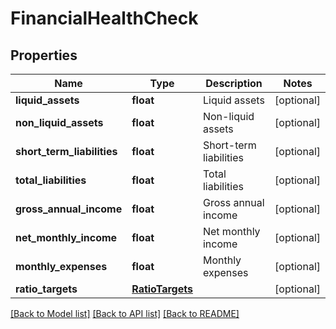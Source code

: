 # FinancialHealthCheck

## Properties
Name | Type | Description | Notes
------------ | ------------- | ------------- | -------------
**liquid_assets** | **float** | Liquid assets | [optional] 
**non_liquid_assets** | **float** | Non-liquid assets | [optional] 
**short_term_liabilities** | **float** | Short-term liabilities | [optional] 
**total_liabilities** | **float** | Total liabilities | [optional] 
**gross_annual_income** | **float** | Gross annual income | [optional] 
**net_monthly_income** | **float** | Net monthly income | [optional] 
**monthly_expenses** | **float** | Monthly expenses | [optional] 
**ratio_targets** | [**RatioTargets**](RatioTargets.md) |  | [optional] 

[[Back to Model list]](../README.md#documentation-for-models) [[Back to API list]](../README.md#documentation-for-api-endpoints) [[Back to README]](../README.md)


